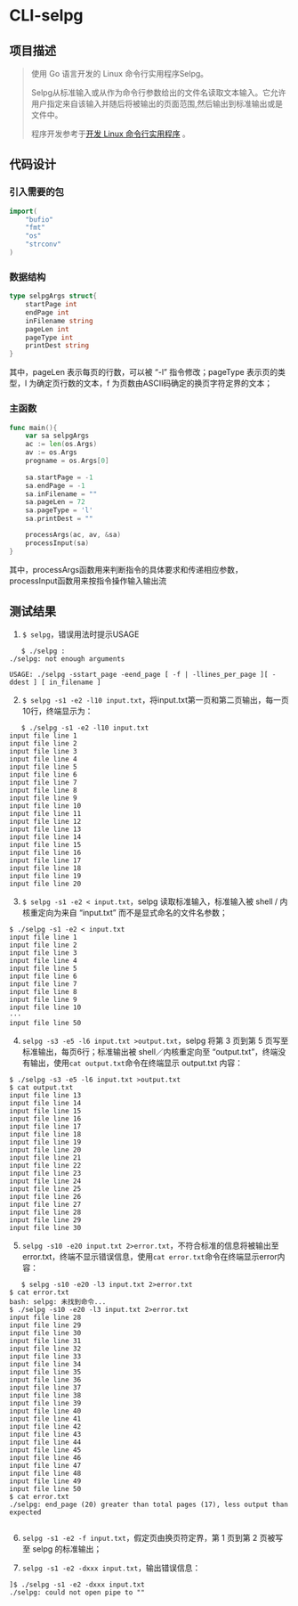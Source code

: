 # CLI-selpg

## 项目描述

> 使用 Go 语言开发的 Linux 命令行实用程序Selpg。
> 
> Selpg从标准输入或从作为命令行参数给出的文件名读取文本输入。它允许用户指定来自该输入并随后将被输出的页面范围,然后输出到标准输出或是文件中。
>
>程序开发参考于[开发 Linux 命令行实用程序](https://www.ibm.com/developerworks/cn/linux/shell/clutil/index.html) 。

## 代码设计
### 引入需要的包
```go
import(
	"bufio"
	"fmt"
	"os"
	"strconv"
)
```

### 数据结构

```go
type selpgArgs struct{
    startPage int
    endPage int
    inFilename string
    pageLen int
    pageType int
    printDest string
}
```

其中，pageLen 表示每页的行数，可以被 “-l” 指令修改；pageType 表示页的类型，l 为确定页行数的文本，f 为页数由ASCII码确定的换页字符定界的文本；

### 主函数

```go
func main(){
	var sa selpgArgs
	ac := len(os.Args)
	av := os.Args
	progname = os.Args[0]
	
	sa.startPage = -1
	sa.endPage = -1
	sa.inFilename = ""
	sa.pageLen = 72
	sa.pageType = 'l'
	sa.printDest = ""

	processArgs(ac, av, &sa)
	processInput(sa)
}
```

其中，processArgs函数用来判断指令的具体要求和传递相应参数，processInput函数用来按指令操作输入输出流

## 测试结果



1. `$ selpg`，错误用法时提示USAGE

```
   $ ./selpg :
./selpg: not enough arguments

USAGE: ./selpg -sstart_page -eend_page [ -f | -llines_per_page ][ -ddest ] [ in_filename ]

```

2. `$ selpg -s1 -e2 -l10 input.txt`，将input.txt第一页和第二页输出，每一页10行，终端显示为：

```
   $ ./selpg -s1 -e2 -l10 input.txt
input file line 1
input file line 2
input file line 3
input file line 4
input file line 5
input file line 6
input file line 7
input file line 8
input file line 9
input file line 10
input file line 11
input file line 12
input file line 13
input file line 14
input file line 15
input file line 16
input file line 17
input file line 18
input file line 19
input file line 20

```

3. `$ selpg -s1 -e2 < input.txt`，selpg 读取标准输入，标准输入被 shell / 内核重定向为来自 “input.txt” 而不是显式命名的文件名参数；
```
$ ./selpg -s1 -e2 < input.txt
input file line 1
input file line 2
input file line 3
input file line 4
input file line 5
input file line 6
input file line 7
input file line 8
input file line 9
input file line 10
···
input file line 50
```



4. `selpg -s3 -e5 -l6 input.txt >output.txt`，selpg 将第 3 页到第 5 页写至标准输出，每页6行；标准输出被 shell／内核重定向至 “output.txt”，终端没有输出，使用`cat output.txt`命令在终端显示 output.txt 内容：

```
$ ./selpg -s3 -e5 -l6 input.txt >output.txt
$ cat output.txt 
input file line 13
input file line 14
input file line 15
input file line 16
input file line 17
input file line 18
input file line 19
input file line 20
input file line 21
input file line 22
input file line 23
input file line 24
input file line 25
input file line 26
input file line 27
input file line 28
input file line 29
input file line 30

```

5. `selpg -s10 -e20 input.txt 2>error.txt`，不符合标准的信息将被输出至error.txt，终端不显示错误信息，使用`cat error.txt`命令在终端显示error内容：

```
   $ selpg -s10 -e20 -l3 input.txt 2>error.txt
$ cat error.txt 
bash: selpg: 未找到命令...
$ ./selpg -s10 -e20 -l3 input.txt 2>error.txt
input file line 28
input file line 29
input file line 30
input file line 31
input file line 32
input file line 33
input file line 34
input file line 35
input file line 36
input file line 37
input file line 38
input file line 39
input file line 40
input file line 41
input file line 42
input file line 43
input file line 44
input file line 45
input file line 46
input file line 47
input file line 48
input file line 49
input file line 50
$ cat error.txt
./selpg: end_page (20) greater than total pages (17), less output than expected


```

6. `selpg -s1 -e2 -f input.txt`，假定页由换页符定界，第 1 页到第 2 页被写至 selpg 的标准输出；

7. `selpg -s1 -e2 -dxxx input.txt`，输出错误信息：

```
]$ ./selpg -s1 -e2 -dxxx input.txt
./selpg: could not open pipe to ""
```
